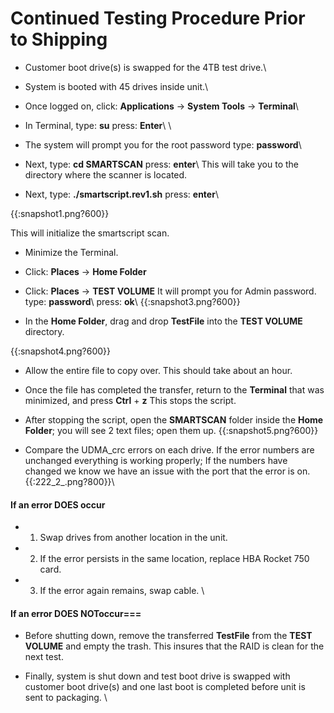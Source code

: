 # Continued Testing Procedure Prior to Shipping

   *   Customer boot drive(s) is swapped for the 4TB test drive.\\
   

   *   System is booted with 45 drives inside unit.\\

   *   Once logged on, click: **Applications** → **System Tools** → **Terminal**\\

   *   In Terminal, type: **su**
press: **Enter**\\
\\       

   *   The system will prompt you for the root password type: **password**\\  
    
   

   *   Next, type: **cd SMARTSCAN**
press: **enter**\\
This will take you to the directory where the scanner is located.

   *   Next, type: **./smartscript.rev1.sh**
press: **enter**\\

{{:snapshot1.png?600}}

This will initialize the smartscript scan. 

   *   Minimize the Terminal.

   *   Click: **Places** → **Home Folder**
 

   *   Click: **Places** → **TEST VOLUME**
It will prompt you for Admin password.
type: **password**\\
press: **ok**\\
{{:snapshot3.png?600}}

   *   In the **Home Folder**, drag and drop **TestFile** into the **TEST VOLUME** directory.

{{:snapshot4.png?600}}

   *   Allow the entire file to copy over. This should take about an hour.

   *   Once the file has completed the transfer, return to the **Terminal** that was minimized, and press **Ctrl** + **z** This stops the script.

   *   After stopping the script, open the **SMARTSCAN** folder inside the **Home Folder**; you will see 2 text files; open them up.
{{:snapshot5.png?600}} 

   *   Compare the UDMA_crc errors on each drive. If the error numbers are unchanged everything is working properly; If the numbers have changed we know we have an issue with the port that the error is on.
{{:222_2_.png?800}}\\
#### If an error DOES occur

   *   1. Swap drives from another location in the unit. 

   *   2. If the error persists in the same location, replace HBA Rocket 750 card. 

   *   3. If the error again remains, swap cable.
\\  
#### If an error DOES NOToccur=== 

   *   Before shutting down, remove the transferred **TestFile** from the **TEST VOLUME** and empty the trash.  This insures that the RAID is clean for the next test.
   

   *   Finally, system is shut down and test boot drive is swapped with customer boot drive(s) and one last boot is completed before unit is sent to packaging.
\\


